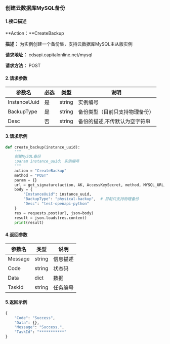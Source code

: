 ### 创建云数据库MySQL备份

#### 1.接口描述

**Action：**CreateBackup

**描述：** 为实例创建一个备份集，支持云数据库MySQL主从版实例

**请求地址：** cdsapi.capitalonline.net/mysql

**请求方法：** POST

#### 2.请求参数

| 参数名       | 必选 | 类型   | 说明                           |
| ------------ | ---- | ------ | ------------------------------ |
| InstanceUuid | 是   | string | 实例编号                       |
| BackupType   | 是   | string | 备份类型（目前只支持物理备份） |
| Desc         | 否   | string | 备份的描述,不传默认为空字符串  |

#### 3.请求示例

```python
def create_backup(instance_uuid):
    """
    创建MySQL备份
    :param instance_uuid: 实例编号
    """
    action = "CreateBackup"
    method = "POST"
    param = {}
    url = get_signature(action, AK, AccessKeySecret, method, MYSQL_URL, param=param)
    body = {
        "InstanceUuid": instance_uuid,
        "BackupType": "physical-backup",  # 目前只支持物理备份
        "Desc": "test-openapi-python"
    }
    res = requests.post(url, json=body)
    result = json.loads(res.content)
    print(result)
```

#### 4.返回参数

| 参数名  | 类型   | 说明     |
| ------- | ------ | -------- |
| Message | string | 信息描述 |
| Code    | string | 状态码   |
| Data    | dict   | 数据     |
| TaskId  | string | 任务编号 |

#### 5.返回示例

```python
{
    "Code": "Success",
    "Data": {},
    "Message": "Success.",
    "TaskId": "***********"
}
```


